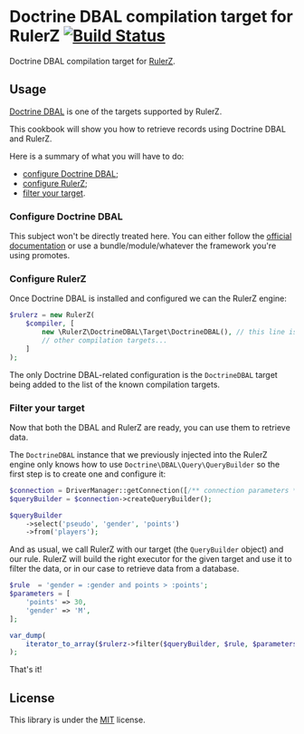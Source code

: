 # Doctrine DBAL compilation target for RulerZ [![Build Status](https://travis-ci.org/rulerz-php/pomm.svg?branch=master)](https://travis-ci.org/rulerz-php/doctrine-dbal)

Doctrine DBAL compilation target for [RulerZ](https://github.com/K-Phoen/rulerz).

Usage
-----

[Doctrine DBAL](https://www.doctrine-project.org/projects/dbal.html) is one of the targets supported by RulerZ.

This cookbook will show you how to retrieve records using Doctrine DBAL and RulerZ.

Here is a summary of what you will have to do:

 * [configure Doctrine DBAL](#configure-doctrine-dbal);
 * [configure RulerZ](#configure-rulerz);
 * [filter your target](#filter-your-target).

### Configure Doctrine DBAL

This subject won't be directly treated here. You can either follow the [official
documentation](https://www.doctrine-project.org/projects/doctrine-dbal/en/2.8/index.html) or use a
bundle/module/whatever the framework you're using promotes.

### Configure RulerZ

Once Doctrine DBAL is installed and configured we can the RulerZ engine:

```php
$rulerz = new RulerZ(
    $compiler, [
        new \RulerZ\DoctrineDBAL\Target\DoctrineDBAL(), // this line is Doctrine DBAL-specific
        // other compilation targets...
    ]
);
```

The only Doctrine DBAL-related configuration is the `DoctrineDBAL` target being added to the list
of the known compilation targets.

### Filter your target

Now that both the DBAL and RulerZ are ready, you can use them to retrieve data.

The `DoctrineDBAL` instance that we previously injected into the RulerZ engine
only knows how to use `Doctrine\DBAL\Query\QueryBuilder` so the first step
is to create one and configure it:

```php
$connection = DriverManager::getConnection([/** connection parameters */]);
$queryBuilder = $connection->createQueryBuilder();

$queryBuilder
    ->select('pseudo', 'gender', 'points')
    ->from('players');
```

And as usual, we call RulerZ with our target (the `QueryBuilder` object) and our rule.
RulerZ will build the right executor for the given target and use it to filter
the data, or in our case to retrieve data from a database.

```php
$rule  = 'gender = :gender and points > :points';
$parameters = [
    'points' => 30,
    'gender' => 'M',
];

var_dump(
    iterator_to_array($rulerz->filter($queryBuilder, $rule, $parameters))
);
```

That's it!

License
-------

This library is under the [MIT](LICENSE) license.

